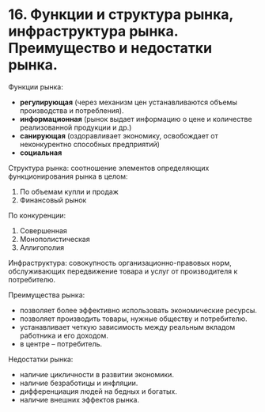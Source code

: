 # 16. Функции и структура рынка, инфраструктура рынка. Преимущество и недостатки рынка.

Функции рынка:

* **регулирующая** (через механизм цен устанавливаются объемы производства и потребления).
* **информационная** (рынок выдает информацию о цене и количестве реализованной продукции и др.)
* **санирующая** (оздоравливает экономику, освобождает от неконкурентно способных предприятий)
* **социальная**

Структура рынка: соотношение элементов определяющих функционирования рынка в целом:

1. По объемам купли и продаж
2. Финансовый рынок

По конкуренции: 

1. Совершенная
2. Монополистическая 
3. Аллигополия

Инфраструктура: совокупность организационно-правовых норм, обслуживающих передвижение товара и услуг от производителя к потребителю.

Преимущества рынка:

* позволяет более эффективно использовать экономические ресурсы.
* позволяет производить товары, нужные обществу и потребителю.
* устанавливает четкую зависимость между реальным вкладом работника и его доходом.
* в центре – потребитель.

Недостатки рынка:

* наличие цикличности в развитии экономики.
* наличие безработицы и инфляции.
* дифференциация людей на бедных и богатых.
* наличие внешних эффектов рынка.
